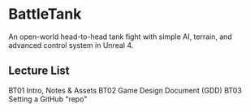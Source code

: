 # BattleTank
An open-world head-to-head tank fight with simple AI, terrain, and advanced control system in Unreal 4.

## Lecture List
BT01 Intro, Notes & Assets
BT02 Game Design Document (GDD)
BT03 Setting a GitHub "repo"
